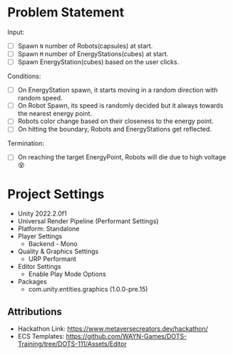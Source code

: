 # Problem Statement
Input:
- [ ] Spawn `N` number of Robots(capsules) at start.
- [ ] Spawn `M` number of EnergyStations(cubes) at start.
- [ ] Spawn EnergyStation(cubes) based on the user clicks.

Conditions:
- [ ] On EnergyStation spawn, it starts moving in a random direction with random speed.
- [ ] On Robot Spawn, its speed is randomly decided but it always towards the nearest energy point.
- [ ] Robots color change based on their closeness to the energy point.
- [ ] On hitting the boundary, Robots and EnergyStations get reflected.

Termination:
- [ ] On reaching the target EnergyPoint, Robots will die due to high voltage :dizzy_face:

# Project Settings
- Unity 2022.2.0f1
- Universal Render Pipeline (Performant Settings)
- Platform: Standalone
- Player Settings
    - Backend - Mono
- Quality & Graphics Settings
    - URP Performant
- Editor Settings
    - Enable Play Mode Options
- Packages
	- com.unity.entities.graphics (1.0.0-pre.15)

## Attributions

- Hackathon Link: https://www.metaversecreators.dev/hackathon/
- ECS Templates: https://github.com/WAYN-Games/DOTS-Training/tree/DOTS-111/Assets/Editor
